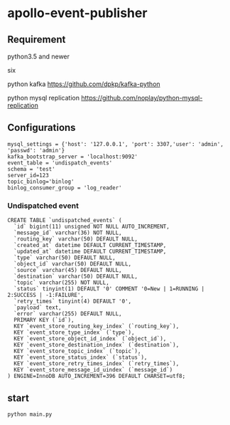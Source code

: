 # apollo-event-publisher

## Requirement
python3.5 and newer

six

python kafka
https://github.com/dpkp/kafka-python

python mysql replication
https://github.com/noplay/python-mysql-replication

## Configurations
```
mysql_settings = {'host': '127.0.0.1', 'port': 3307,'user': 'admin', 'passwd': 'admin'}
kafka_bootstrap_server = 'localhost:9092'
event_table = 'undispatch_events'
schema = 'test'
server_id=123
topic_binlog='binlog'
binlog_consumer_group = 'log_reader'
```

### Undispatched event

```
CREATE TABLE `undispatched_events` (
  `id` bigint(11) unsigned NOT NULL AUTO_INCREMENT,
  `message_id` varchar(36) NOT NULL,
  `routing_key` varchar(50) DEFAULT NULL,
  `created_at` datetime DEFAULT CURRENT_TIMESTAMP,
  `updated_at` datetime DEFAULT CURRENT_TIMESTAMP,
  `type` varchar(50) DEFAULT NULL,
  `object_id` varchar(50) DEFAULT NULL,
  `source` varchar(45) DEFAULT NULL,
  `destination` varchar(50) DEFAULT NULL,
  `topic` varchar(255) NOT NULL,
  `status` tinyint(1) DEFAULT '0' COMMENT '0=New | 1=RUNNING | 2:SUCCESS | -1:FAILURE',
  `retry_times` tinyint(4) DEFAULT '0',
  `payload` text,
  `error` varchar(255) DEFAULT NULL,
  PRIMARY KEY (`id`),
  KEY `event_store_routing_key_index` (`routing_key`),
  KEY `event_store_type_index` (`type`),
  KEY `event_store_object_id_index` (`object_id`),
  KEY `event_store_destination_index` (`destination`),
  KEY `event_store_topic_index` (`topic`),
  KEY `event_store_status_index` (`status`),
  KEY `event_store_retry_times_index` (`retry_times`),
  KEY `event_store_message_id_uindex` (`message_id`)
) ENGINE=InnoDB AUTO_INCREMENT=396 DEFAULT CHARSET=utf8;

```

## start 
```
python main.py
```